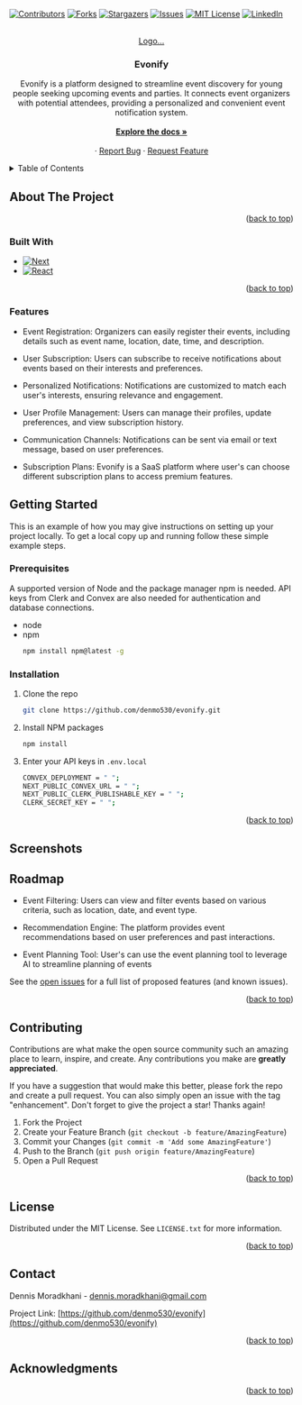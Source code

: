 <a name="readme-top"></a>

<!--

<!-- PROJECT SHIELDS -->
<!--
*** I'm using markdown "reference style" links for readability.
*** Reference links are enclosed in brackets [ ] instead of parentheses ( ).
*** See the bottom of this document for the declaration of the reference variables
*** for contributors-url, forks-url, etc. This is an optional, concise syntax you may use.
*** https://www.markdownguide.org/basic-syntax/#reference-style-links
-->

[![Contributors][contributors-shield]][contributors-url]
[![Forks][forks-shield]][forks-url]
[![Stargazers][stars-shield]][stars-url]
[![Issues][issues-shield]][issues-url]
[![MIT License][license-shield]][license-url]
[![LinkedIn][linkedin-shield]][linkedin-url]

<!-- PROJECT LOGO -->
<br />
<div align="center">
  <a href="https://github.com/denmo530/evonify">
    <!-- <img src="images/logo.png" alt="Logo" width="80" height="80"> -->
    Logo...
  </a>

<h3 align="center">Evonify</h3>

  <p align="center">
    Evonify is a platform designed to streamline event discovery for young people seeking upcoming events and parties. It connects event organizers with potential attendees, providing a personalized and convenient event notification system.
    <br />
    <br />
    <a href="https://github.com/denmo530/
    evonify"><strong>Explore the docs »</strong></a>
    <br />
    <br />    ·
    <a href="https://github.com/denmo530/evonify/issues/new?labels=bug&template=bug-report---.md">Report Bug</a>
    ·
    <a href="https://github.com/denmo530/evonify/issues/new?labels=enhancement&template=feature-request---.md">Request Feature</a>
  </p>
</div>

<!-- TABLE OF CONTENTS -->
<details>
  <summary>Table of Contents</summary>
  <ol>
    <li>
      <a href="#about-the-project">About The Project</a>
      <ul>
        <li><a href="#built-with">Built With</a></li>
        <li><a href="#Features">Features</a></li>
      </ul>
    </li>
    <li>
      <a href="#getting-started">Getting Started</a>
      <ul>
        <li><a href="#prerequisites">Prerequisites</a></li>
        <li><a href="#installation">Installation</a></li>
      </ul>
    </li>
    <li><a href="#usage">Usage</a></li>
    <li><a href="#roadmap">Roadmap</a></li>
    <li><a href="#contributing">Contributing</a></li>
    <li><a href="#license">License</a></li>
    <li><a href="#contact">Contact</a></li>
    <li><a href="#acknowledgments">Acknowledgments</a></li>
  </ol>
</details>

<!-- ABOUT THE PROJECT -->

## About The Project

<!-- Here's a blank template to get started: To avoid retyping too much info. Do a search and replace with your text editor for the following: `denmo530`, `evonify`, `dennis-moradkhani-5386a8181`, `gmail`, `dennis.moradkhani`, `Evonify`, `Evonify is a platform designed to streamline event discovery for young people seeking upcoming events and parties. It connects event organizers with potential attendees, providing a personalized and convenient event notification system.` -->

<p align="right">(<a href="#readme-top">back to top</a>)</p>

### Built With

- [![Next][Next.js]][Next-url]
- [![React][React.js]][React-url]

<p align="right">(<a href="#readme-top">back to top</a>)</p>

### Features

- Event Registration: Organizers can easily register their events, including details such as event name, location, date, time, and description.

- User Subscription: Users can subscribe to receive notifications about events based on their interests and preferences.

- Personalized Notifications: Notifications are customized to match each user's interests, ensuring relevance and engagement.

- User Profile Management: Users can manage their profiles, update preferences, and view subscription history.

- Communication Channels: Notifications can be sent via email or text message, based on user preferences.

- Subscription Plans: Evonify is a SaaS platform where user's can choose different subscription plans to access premium features.

<!-- GETTING STARTED -->

## Getting Started

This is an example of how you may give instructions on setting up your project locally.
To get a local copy up and running follow these simple example steps.

### Prerequisites

A supported version of Node and the package manager npm is needed. API keys from Clerk and Convex are also needed for authentication and database connections.

- node
- npm
  ```sh
  npm install npm@latest -g
  ```

### Installation

1. Clone the repo
   ```sh
   git clone https://github.com/denmo530/evonify.git
   ```
2. Install NPM packages
   ```sh
   npm install
   ```
3. Enter your API keys in `.env.local`
   ```sh
   CONVEX_DEPLOYMENT = " ";
   NEXT_PUBLIC_CONVEX_URL = " ";
   NEXT_PUBLIC_CLERK_PUBLISHABLE_KEY = " ";
   CLERK_SECRET_KEY = " ";
   ```

<p align="right">(<a href="#readme-top">back to top</a>)</p>

<!-- USAGE EXAMPLES -->

## Screenshots

<!-- Use this space to show useful examples of how a project can be used. Additional screenshots, code examples and demos work well in this space. You may also link to more resources.

_For more examples, please refer to the [Documentation](https://example.com)_

<p align="right">(<a href="#readme-top">back to top</a>)</p> -->

## Roadmap

- Event Filtering: Users can view and filter events based on various criteria, such as location, date, and event type.

- Recommendation Engine: The platform provides event recommendations based on user preferences and past interactions.

- Event Planning Tool: User's can use the event planning tool to leverage AI to streamline planning of events

See the [open issues](https://github.com/denmo530/evonify/issues) for a full list of proposed features (and known issues).

<p align="right">(<a href="#readme-top">back to top</a>)</p>

<!-- CONTRIBUTING -->

## Contributing

Contributions are what make the open source community such an amazing place to learn, inspire, and create. Any contributions you make are **greatly appreciated**.

If you have a suggestion that would make this better, please fork the repo and create a pull request. You can also simply open an issue with the tag "enhancement".
Don't forget to give the project a star! Thanks again!

1. Fork the Project
2. Create your Feature Branch (`git checkout -b feature/AmazingFeature`)
3. Commit your Changes (`git commit -m 'Add some AmazingFeature'`)
4. Push to the Branch (`git push origin feature/AmazingFeature`)
5. Open a Pull Request

<p align="right">(<a href="#readme-top">back to top</a>)</p>

<!-- LICENSE -->

## License

Distributed under the MIT License. See `LICENSE.txt` for more information.

<p align="right">(<a href="#readme-top">back to top</a>)</p>

<!-- CONTACT -->

## Contact

Dennis Moradkhani - dennis.moradkhani@gmail.com

Project Link: [https://github.com/denmo530/evonify](https://github.com/denmo530/evonify)

<p align="right">(<a href="#readme-top">back to top</a>)</p>

<!-- ACKNOWLEDGMENTS -->

## Acknowledgments

<p align="right">(<a href="#readme-top">back to top</a>)</p>

<!-- MARKDOWN LINKS & IMAGES -->
<!-- https://www.markdownguide.org/basic-syntax/#reference-style-links -->

[contributors-shield]: https://img.shields.io/github/contributors/denmo530/evonify.svg?style=for-the-badge
[contributors-url]: https://github.com/denmo530/evonify/graphs/contributors
[forks-shield]: https://img.shields.io/github/forks/denmo530/evonify.svg?style=for-the-badge
[forks-url]: https://github.com/denmo530/evonify/network/members
[stars-shield]: https://img.shields.io/github/stars/denmo530/evonify.svg?style=for-the-badge
[stars-url]: https://github.com/denmo530/evonify/stargazers
[issues-shield]: https://img.shields.io/github/issues/denmo530/evonify.svg?style=for-the-badge
[issues-url]: https://github.com/denmo530/evonify/issues
[license-shield]: https://img.shields.io/github/license/denmo530/evonify.svg?style=for-the-badge
[license-url]: https://github.com/denmo530/evonify/blob/master/LICENSE.txt
[linkedin-shield]: https://img.shields.io/badge/-LinkedIn-black.svg?style=for-the-badge&logo=linkedin&colorB=555
[linkedin-url]: https://linkedin.com/in/dennis-moradkhani-5386a8181
[product-screenshot]: images/screenshot.png
[Next.js]: https://img.shields.io/badge/next.js-000000?style=for-the-badge&logo=nextdotjs&logoColor=white
[Next-url]: https://nextjs.org/
[React.js]: https://img.shields.io/badge/React-20232A?style=for-the-badge&logo=react&logoColor=61DAFB
[React-url]: https://reactjs.org/
[Vue.js]: https://img.shields.io/badge/Vue.js-35495E?style=for-the-badge&logo=vuedotjs&logoColor=4FC08D
[Vue-url]: https://vuejs.org/
[Angular.io]: https://img.shields.io/badge/Angular-DD0031?style=for-the-badge&logo=angular&logoColor=white
[Angular-url]: https://angular.io/
[Svelte.dev]: https://img.shields.io/badge/Svelte-4A4A55?style=for-the-badge&logo=svelte&logoColor=FF3E00
[Svelte-url]: https://svelte.dev/
[Laravel.com]: https://img.shields.io/badge/Laravel-FF2D20?style=for-the-badge&logo=laravel&logoColor=white
[Laravel-url]: https://laravel.com
[Bootstrap.com]: https://img.shields.io/badge/Bootstrap-563D7C?style=for-the-badge&logo=bootstrap&logoColor=white
[Bootstrap-url]: https://getbootstrap.com
[JQuery.com]: https://img.shields.io/badge/jQuery-0769AD?style=for-the-badge&logo=jquery&logoColor=white
[JQuery-url]: https://jquery.com

```

```
